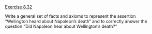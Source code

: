 [Exercise 8.32](8-32/)

Write a general set of facts and axioms to represent the assertion
“Wellington heard about Napoleon’s death” and to correctly answer the
question “Did Napoleon hear about Wellington’s death?”
